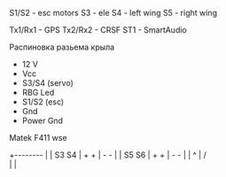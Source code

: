 S1/S2 - esc motors
S3 - ele
S4 - left wing
S5 - right wing

Tx1/Rx1 - GPS
Tx2/Rx2 - CRSF
ST1 - SmartAudio


Распиновка разьема крыла
- 12 V
- Vcc
- S3/S4 (servo)
- RBG Led
- S1/S2 (esc)
- Gnd
- Power Gnd

Matek F411 wse

+--------
|
| S3   S4
| +    +
| -    -
|
| S5   S6
| +    +
| -    -
|
|      ^
|     / \
|      |
